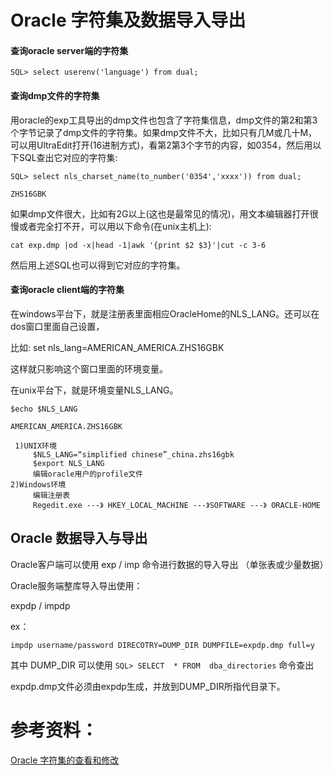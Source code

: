 # Oracle 字符集及数据导入导出

#### 查询oracle server端的字符集

` SQL> select userenv('language') from dual; `

#### 查询dmp文件的字符集

用oracle的exp工具导出的dmp文件也包含了字符集信息，dmp文件的第2和第3个字节记录了dmp文件的字符集。如果dmp文件不大，比如只有几M或几十M，可以用UltraEdit打开(16进制方式)，看第2第3个字节的内容，如0354，然后用以下SQL查出它对应的字符集:

```
SQL> select nls_charset_name(to_number('0354','xxxx')) from dual;

ZHS16GBK

```

如果dmp文件很大，比如有2G以上(这也是最常见的情况)，用文本编辑器打开很慢或者完全打不开，可以用以下命令(在unix主机上):

` cat exp.dmp |od -x|head -1|awk '{print $2 $3}'|cut -c 3-6 `

然后用上述SQL也可以得到它对应的字符集。

#### 查询oracle client端的字符集

在windows平台下，就是注册表里面相应OracleHome的NLS_LANG。还可以在dos窗口里面自己设置，

比如: set nls_lang=AMERICAN_AMERICA.ZHS16GBK

这样就只影响这个窗口里面的环境变量。

在unix平台下，就是环境变量NLS_LANG。
```
$echo $NLS_LANG

AMERICAN_AMERICA.ZHS16GBK
```

     1)UNIX环境
         $NLS_LANG=“simplified chinese”_china.zhs16gbk
         $export NLS_LANG
         编辑oracle用户的profile文件
    2)Windows环境
         编辑注册表
         Regedit.exe ---》 HKEY_LOCAL_MACHINE ---》SOFTWARE ---》 ORACLE-HOME

## Oracle 数据导入与导出

Oracle客户端可以使用
exp / imp 命令进行数据的导入导出 （单张表或少量数据）

Oracle服务端整库导入导出使用：

expdp / impdp

ex：

` impdp username/password DIRECOTRY=DUMP_DIR DUMPFILE=expdp.dmp full=y `

其中 DUMP_DIR 可以使用 ` SQL> SELECT  * FROM  dba_directories `  命令查出

expdp.dmp文件必须由expdp生成，并放到DUMP_DIR所指代目录下。


# 参考资料：

[Oracle 字符集的查看和修改](https://www.cnblogs.com/rootq/articles/2049324.html)

